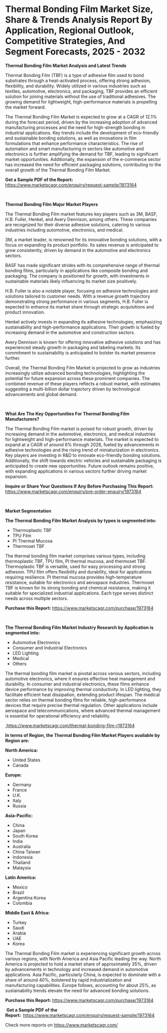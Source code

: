 <p><h1>Thermal Bonding Film Market Size, Share & Trends Analysis Report By Application, Regional Outlook, Competitive Strategies, And Segment Forecasts, 2025 - 2032</h1></p><p><strong>Thermal Bonding Film Market Analysis and Latest Trends</strong></p>
<p><p>Thermal Bonding Film (TBF) is a type of adhesive film used to bond substrates through a heat-activated process, offering strong adhesion, flexibility, and durability. Widely utilized in various industries such as textiles, automotive, electronics, and packaging, TBF provides an efficient solution for joining materials without the use of traditional adhesives. The growing demand for lightweight, high-performance materials is propelling the market forward.</p><p>The Thermal Bonding Film Market is expected to grow at a CAGR of 12.1% during the forecast period, driven by the increasing adoption of advanced manufacturing processes and the need for high-strength bonding in industrial applications. Key trends include the development of eco-friendly and sustainable bonding solutions, as well as innovations in film formulations that enhance performance characteristics. The rise of automation and smart manufacturing in sectors like automotive and electronics is further amplifying the demand for TBF, leading to significant market opportunities. Additionally, the expansion of the e-commerce sector has increased the need for efficient packaging solutions, contributing to the overall growth of the Thermal Bonding Film Market.</p></p>
<p><strong>Get a Sample PDF of the Report:&nbsp;</strong> <a href="https://www.marketscagr.com/enquiry/request-sample/1973164?utm_campaign=1902&utm_medium=2&utm_source=Github&utm_content=ia&utm_term=31012025&utm_id=thermal-bonding-film">https://www.marketscagr.com/enquiry/request-sample/1973164</a></p>
<p>&nbsp;</p>
<p><strong>Thermal Bonding Film Major Market Players</strong></p>
<p><p>The Thermal Bonding Film market features key players such as 3M, BASF, H.B. Fuller, Henkel, and Avery Dennison, among others. These companies are recognized for their diverse adhesive solutions, catering to various industries including automotive, electronics, and medical.</p><p>3M, a market leader, is renowned for its innovative bonding solutions, with a focus on expanding its product portfolio. Its sales revenue is anticipated to grow consistently, driven by demand in the automotive and electronics sectors.</p><p>BASF has made significant strides with its comprehensive range of thermal bonding films, particularly in applications like composite bonding and packaging. The company is positioned for growth, with investments in sustainable materials likely influencing its market size positively.</p><p>H.B. Fuller is also a notable player, focusing on adhesive technologies and solutions tailored to customer needs. With a revenue growth trajectory demonstrating strong performance in various segments, H.B. Fuller is expected to enhance its market share through strategic acquisitions and product innovation.</p><p>Henkel actively invests in expanding its adhesive technologies, emphasizing sustainability and high-performance applications. Their growth is fueled by increasing demand in the automotive and construction sectors.</p><p>Avery Dennison is known for offering innovative adhesive solutions and has experienced steady growth in packaging and labeling markets. Its commitment to sustainability is anticipated to bolster its market presence further.</p><p>Overall, the Thermal Bonding Film Market is projected to grow as industries increasingly utilize advanced bonding technologies, highlighting the potential for future expansion across these prominent companies. The combined revenue of these players reflects a robust market, with estimates suggesting a multi-billion dollar trajectory driven by technological advancements and global demand.</p></p>
<p>&nbsp;</p>
<p><strong>What Are The Key Opportunities For Thermal Bonding Film Manufacturers?</strong></p>
<p><p>The Thermal Bonding Film market is poised for robust growth, driven by increasing demand in the automotive, electronics, and medical industries for lightweight and high-performance materials. The market is expected to expand at a CAGR of around 6% through 2028, fueled by advancements in adhesive technologies and the rising trend of miniaturization in electronics. Key players are investing in R&D to innovate eco-friendly bonding solutions. Additionally, the shift towards electric vehicles and sustainable packaging is anticipated to create new opportunities. Future outlook remains positive, with expanding applications in various sectors further driving market expansion.</p></p>
<p><strong>Inquire or Share Your Questions If Any Before Purchasing This Report:</strong> <a href="https://www.marketscagr.com/enquiry/pre-order-enquiry/1973164?utm_campaign=1902&utm_medium=2&utm_source=Github&utm_content=ia&utm_term=31012025&utm_id=thermal-bonding-film">https://www.marketscagr.com/enquiry/pre-order-enquiry/1973164</a></p>
<p>&nbsp;</p>
<p><strong>Market Segmentation</strong></p>
<p><strong>The Thermal Bonding Film Market Analysis by types is segmented into:</strong></p>
<p><ul><li>Thermoplastic TBF</li><li>TPU Film</li><li>PI Thermal Mucosa</li><li>Thermoset TBF</li></ul></p>
<p><p>The thermal bonding film market comprises various types, including thermoplastic TBF, TPU film, PI thermal mucosa, and thermoset TBF. Thermoplastic TBF is versatile, used for easy processing and strong adhesion. TPU film offers flexibility and durability, ideal for applications requiring resilience. PI thermal mucosa provides high-temperature resistance, suitable for electronics and aerospace industries. Thermoset TBF is known for its strong bonding and chemical resistance, making it suitable for specialized industrial applications. Each type serves distinct needs across multiple sectors.</p></p>
<p><strong>Purchase this Report:&nbsp;</strong><a href="https://www.marketscagr.com/purchase/1973164?utm_campaign=1902&utm_medium=2&utm_source=Github&utm_content=ia&utm_term=31012025&utm_id=thermal-bonding-film">https://www.marketscagr.com/purchase/1973164</a></p>
<p>&nbsp;</p>
<p><strong>The Thermal Bonding Film Market Industry Research by Application is segmented into:</strong></p>
<p><ul><li>Automotive Electronics</li><li>Consumer and Industrial Electronics</li><li>LED Lighting</li><li>Medical</li><li>Others</li></ul></p>
<p><p>The thermal bonding film market is pivotal across various sectors, including automotive electronics, where it ensures effective heat management and durability. In consumer and industrial electronics, these films enhance device performance by improving thermal conductivity. In LED lighting, they facilitate efficient heat dissipation, extending product lifespan. The medical sector relies on thermal bonding films for reliable, high-performance devices that require precise thermal regulation. Other applications include aerospace and telecommunications, where advanced thermal management is essential for operational efficiency and reliability.</p></p>
<p><a href="https://www.marketscagr.com/thermal-bonding-film-r1973164?utm_campaign=1902&utm_medium=2&utm_source=Github&utm_content=ia&utm_term=31012025&utm_id=thermal-bonding-film">&nbsp;https://www.marketscagr.com/thermal-bonding-film-r1973164</a></p>
<p><strong>In terms of Region, the Thermal Bonding Film Market Players available by Region are:</strong></p>
<p>
    <p> <strong> North America: </strong>
        <ul>
            <li>United States</li>
            <li>Canada</li>
        </ul>
        </p> 
    <p> <strong> Europe: </strong>
        <ul>
            <li>Germany</li>
            <li>France</li>
            <li>U.K.</li>
            <li>Italy</li>
            <li>Russia</li>
        </ul>
        </p> 
    <p> <strong> Asia-Pacific: </strong>
        <ul>
            <li>China</li>
            <li>Japan</li>
            <li>South Korea</li>
            <li>India</li>
            <li>Australia</li>
            <li>China Taiwan</li>
            <li>Indonesia</li>
            <li>Thailand</li>
            <li>Malaysia</li>
        </ul>
        </p> 
    <p> <strong> Latin America: </strong>
        <ul>
            <li>Mexico</li>
            <li>Brazil</li>
            <li>Argentina Korea</li>
            <li>Colombia</li>
        </ul>
        </p> 
    <p> <strong> Middle East & Africa: </strong>
        <ul>
            <li>Turkey</li>
            <li>Saudi</li>
            <li>Arabia</li>
            <li>UAE</li>
            <li>Korea</li>
        </ul>
    </p>
    </p>
<p><p>The Thermal Bonding Film market is experiencing significant growth across various regions, with North America and Asia Pacific leading the way. North America is projected to hold a market share of approximately 35%, driven by advancements in technology and increased demand in automotive applications. Asia Pacific, particularly China, is expected to dominate with a share of around 40%, bolstered by rapid industrialization and manufacturing capabilities. Europe follows, accounting for about 25%, as sustainability trends elevate the need for advanced bonding solutions.</p></p>
<p><strong>Purchase this Report: </strong><a href="https://www.marketscagr.com/purchase/1973164?utm_campaign=1902&utm_medium=2&utm_source=Github&utm_content=ia&utm_term=31012025&utm_id=thermal-bonding-film">https://www.marketscagr.com/purchase/1973164</a></p>
<p>&nbsp;<strong>Get a Sample PDF of the Report:&nbsp;&nbsp;</strong><a href="https://www.marketscagr.com/enquiry/request-sample/1973164?utm_campaign=1902&utm_medium=2&utm_source=Github&utm_content=ia&utm_term=31012025&utm_id=thermal-bonding-film">https://www.marketscagr.com/enquiry/request-sample/1973164</a></p>
<p><strong></strong></p>
<p>Check more reports on <a href="https://www.marketscagr.com/?utm_campaign=1902&utm_medium=2&utm_source=Github&utm_content=ia&utm_term=31012025&utm_id=thermal-bonding-film">https://www.marketscagr.com/</a></p>
